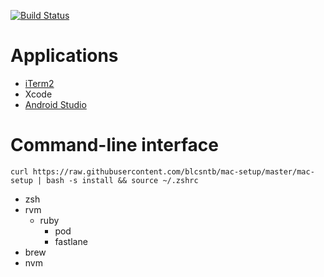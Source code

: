 [![Build Status](https://travis-ci.org/blcsntb/mac-setup.svg?branch=master)](https://travis-ci.org/blcsntb/mac-setup)

# Applications

- [iTerm2](https://www.iterm2.com/downloads.html)
- Xcode
- [Android Studio](https://developer.android.com/studio/)

# Command-line interface

```
curl https://raw.githubusercontent.com/blcsntb/mac-setup/master/mac-setup | bash -s install && source ~/.zshrc
```

- zsh
- rvm
	- ruby
		- pod
		- fastlane
- brew
- nvm
